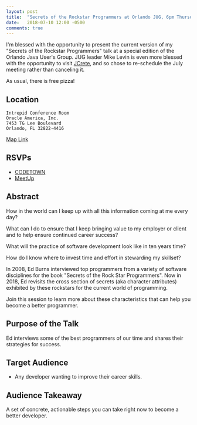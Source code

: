 ```yaml
---
layout: post
title:  "Secrets of the Rockstar Programmers at Orlando JUG, 6pm Thursday 12 July 2018"
date:   2018-07-10 12:00 -0500
comments: true
---
```


I'm blessed with the opportunity to present the current version of my
"Secrets of the Rockstar Programmers" talk at a special edition of the
Orlando Java User's Group.  JUG leader Mike Levin is even more blessed
with the opportunity to visit [JCrete](http://www.jcrete.org/), and so
chose to re-schedule the July meeting rather than canceling it.

As usual, there is free pizza!

## Location


```
Intrepid Conference Room
Oracle America, Inc.
7453 TG Lee Boulevard
Orlando, FL 32822-4416
```

[Map Link](https://goo.gl/maps/QGYSUhGpHFS2)

## RSVPs

* [CODETOWN](https://www.codetown.com/events/orlandojug-secrets-of-the-programming-rock-stars)
* [MeetUp](https://www.meetup.com/OrlandoJUG/events/252475286/)

## Abstract

How in the world can I keep up with all this information coming at me
every day?

What can I do to ensure that I keep bringing value to my employer or
client and to help ensure continued career success?

What will the practice of software development look like in ten years
time?

How do I know where to invest time and effort in stewarding my skillset?

In 2008, Ed Burns interviewed top programmers from a variety of software
disciplines for the book "Secrets of the Rock Star Programmers". Now
in 2018, Ed revisits the cross section of secrets (aka character
attributes) exhibited by these rockstars for the current world of
programming.

Join this session to learn more about these characteristics that can
help you become a better programmer.

## Purpose of the Talk

Ed interviews some of the best programmers of our time and shares their
strategies for success.

## Target Audience

* Any developer wanting to improve their career skills.

## Audience Takeaway

A set of concrete, actionable steps you can take right now to become a
better developer.

